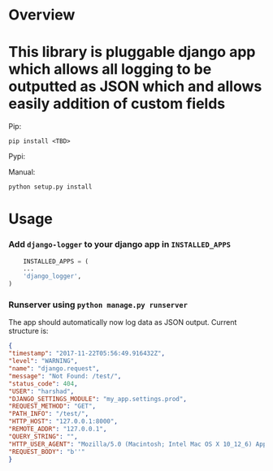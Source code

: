 Overview
=======
This library is pluggable django app which allows all logging to be outputted as JSON which and allows easily addition of custom fields
==========
Pip:

    pip install <TBD>

Pypi:

  <TBD>

Manual:

    python setup.py install

Usage
=====

### Add `django-logger` to your django app in `INSTALLED_APPS`

```python
    INSTALLED_APPS = (
    ...
    'django_logger',
)
```


### Runserver using `python manage.py runserver`

The app should automatically now log data as JSON output. Current structure is:
```json
{
"timestamp": "2017-11-22T05:56:49.916432Z",
"level": "WARNING",
"name": "django.request",
"message": "Not Found: /test/",
"status_code": 404,
"USER": "harshad",
"DJANGO_SETTINGS_MODULE": "my_app.settings.prod",
"REQUEST_METHOD": "GET",
"PATH_INFO": "/test/",
"HTTP_HOST": "127.0.0.1:8000",
"REMOTE_ADDR": "127.0.0.1",
"QUERY_STRING": "",
"HTTP_USER_AGENT": "Mozilla/5.0 (Macintosh; Intel Mac OS X 10_12_6) AppleWebKit/537.36 (KHTML, like Gecko) Chrome/62.0.3202.94 Safari/537.36",
"REQUEST_BODY": "b''"
}


```

